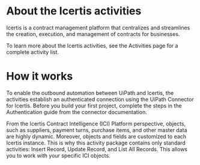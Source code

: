 ﻿# About the Icertis activities

Icertis is a contract management platform that centralizes and streamlines the creation, execution, and management of contracts for businesses.



To learn more about the Icertis activities, see the Activities page for a complete activity list.

# How it works

To enable the outbound automation between UiPath and Icertis, the activities establish an authenticated connection using the UiPath Connector for Icertis. Before you build your first project, complete the steps in the Authentication guide from the connector documentation.

From the Icertis Contract Intelligence (ICI) Platform perspective, objects, such as suppliers, payment turns, purchase items, and other master data are highly dynamic. Moreover, objects and fields are customized to each Icertis instance. This is why this activity package contains only standard activities: Insert Record, Update Record, and List All Records. This allows you to work with your specific ICI objects.
